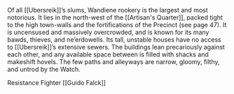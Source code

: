 Of all [[Ubersreik]]’s slums, Wandiene rookery is the largest and most notorious. It lies in the north-west of the [[Artisan's Quarter]], packed tight to the high town-walls and the fortifications of the Precinct (see page 47). It is uncensused and massively overcrowded, and is known for its many bawds, thieves, and ne’erdowells. Its tall, unstable houses have no access to [[Ubersreik]]’s extensive sewers. The buildings lean precariously against each other, and any available space between is filled with shacks and makeshift hovels. The few paths and alleyways are narrow, gloomy, filthy, and untrod by the Watch.

Resistance Fighter [[Guido Falck]]
